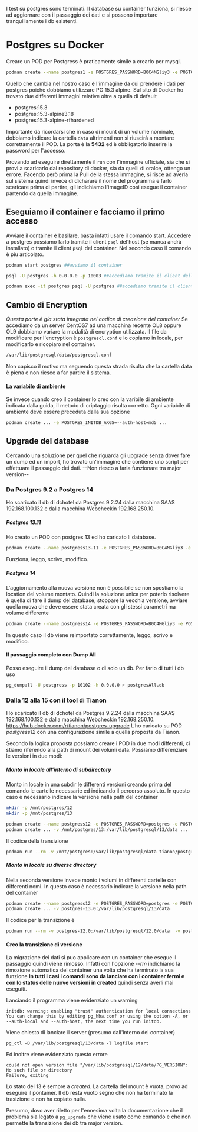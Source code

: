 I test su postgres sono terminati.
Il database su container funziona, si riesce ad aggiornare con il passaggio dei dati e si possono importare tranquillamente i db esistenti.

# Postgres su Docker
Creare un POD per Postgress è praticamente simile a crearlo per mysql.
```sh
podman create --name postgres1 -e POSTGRES_PASSWORD=B0C4MGliy3 -e POSTGRES_INITDB_ARGS=--auth-host=md5 -v pg1:/var/lib/postgresql/data -p 0.0.0.0:5432:5432 postgres:15.3
```
Quello che cambia nel nostro caso è l'immagine da cui prendere i dati per postgres poichè dobbiamo utilizzare PG 15.3 alpine.
Sul sito di Docker ho trovato due differenti immagini relative oltre a quella di default
- postgres:15.3
- postgres:15.3-alpine3.18
- postgres:15.3-alpine-rfhardened

Importante da ricordarsi che in caso di mount di un volume nominale, dobbiamo indicare la cartella `data` altrimenti non si riuscirà a montare correttamente il POD. La porta è la **5432** ed è obbligatorio inserire la password per l'accesso.

Provando ad eseguire direttamente il `run` con l'immagine ufficiale, sia che si provi a scaricarlo dai repository di docker, sia da quelli di oralce, ottengo un errore.
Facendo però prima la Pull della stessa immagine, si risce ad averla sul sistema quindi invece di dicharare il nome del programma e farlo scaricare prima di partire, gli indichiamo l'imageID cosi esegue il container partendo da quella immagine.

## Eseguiamo il container e facciamo il primo accesso
Avviare il container è basilare, basta infatti usare il comando start. Accedere a postgres possiamo farlo tramite il client `psql` del'host (se manca andrà installato) o tramite il client `psql` del container. Nel secondo caso il comando è piu articolato.
```sh
podman start postgres ##avviamo il container

psql -U postgres -h 0.0.0.0 -p 10003 ##accediamo tramite il client dell'host o remoto (dobbiamo conoscere la password)

podman exec -it postgres psql -U postgres ##accediamo tramite il client del container (non richiede password)
```

## Cambio di Encryption
*Questa parte è gia stata integrata nel codice di creazione del container*
Se accediamo da un server CentOS7 ad una macchina recente OL8 oppure OL9 dobbiamo variare la modalità di encryption utilizzata.
Il file da modificare per l'encryption è `postgresql.conf` e lo copiamo in locale, per modificarlo e ricopiaro nel container.
```sh
/var/lib/postgresql/data/postgresql.conf
```
Non capisco il motivo ma seguendo questa strada risulta che la cartella data è piena e non riesce a far partire il sistema.

#### La variabile di ambiente
Se invece quando creo il container lo creo con la varibile di ambiente indicata dalla guida, il metodo di criptaggio risulta corretto. Ogni variabile di ambiente deve essere preceduta dalla sua opzione
```sh
podman create ... -e POSTGRES_INITDB_ARGS=--auth-host=md5 ...
```


## Upgrade del database
Cercando una soluzione per quel che riguarda gli upgrade senza dover fare un dump ed un import, ho trovato un'immagine che contiene uno script per effettuare il passaggio dei dati. --Non riesco a farla funzionare tra major version--


### Da Postgres 9.2 a Postgres 14
Ho scaricato il db di dchotel da Postgres 9.2.24 dalla macchina SAAS 192.168.100.132 e dalla macchina Webcheckin 192.168.250.10.

##### Postgres 13.11
Ho creato un POD con postgres 13 ed ho caricato li database.
```sh
podman create --name postgress13.11 -e POSTGRES_PASSWORD=B0C4MGliy3 -e POSTGRES_INITDB_ARGS=--auth-host=md5 -v pg_dchotel:/var/lib/postgresql/data -p 0.0.0.0:10102:5432 postgres:13.11
```
Funziona, leggo, scrivo, modifico.

##### Postgres 14
L'aggiornamento alla nuova versione non è possibile se non spostiamo la location del volume montato. Quindi la soluzione unica per poterlo risolvere è quella di fare il dump del database, stoppare la vecchia versione, avviare quella nuova che deve essere stata creata con gli stessi parametri ma volume differente
```sh
podman create --name postgress14 -e POSTGRES_PASSWORD=B0C4MGliy3 -e POSTGRES_INITDB_ARGS=--auth-host=md5 -v pg_dchotel14:/var/lib/postgresql/data -p 0.0.0.0:10102:5432 postgres:14
```
In questo caso il db viene reimportato correttamente, leggo, scrivo e modifico.

#### Il passaggio completo con Dump All
Posso eseguire il dump del database o di solo un db. Per farlo di tutti i db uso
```sh
pg_dumpall -U postgress -p 10102 -h 0.0.0.0 > postgresAll.db
```



### Dalla 12 alla 15 con il tool di Tianon
Ho scaricato il db di dchotel da Postgres 9.2.24 dalla macchina SAAS 192.168.100.132 e dalla macchina Webcheckin 192.168.250.10.
https://hub.docker.com/r/tianon/postgres-upgrade
L'ho caricato su POD *postgress12* con una configurazione simile a quella proposta da Tianon.

Secondo la logica proposta possiamo creare i POD in due modi differenti, ci stiamo riferendo alla path di mount dei volumi data.
Possiamo differenziare le versioni in due modi:

##### Monto in locale all'interno di subdirectory
Monto in locale in una subdir le differenti versioni creando prima del comando le cartelle necessarie ed indicando il percorso assoluto. In questo caso è necessario indicare la versione nella path del container
```sh
mkdir -p /mnt/postgres/12
mkdir -p /mnt/postgres/13

podman create --name postgress12 -e POSTGRES_PASSWORD=postgres -e POSTGRES_INITDB_ARGS=--auth-host=md5 -v /mnt/postgres/12:/var/lib/postgresql/12/data -p 0.0.0.0:10102:5432 postgres:12
podman create ... -v /mnt/postgres/13:/var/lib/postgresql/13/data ...
```

Il codice della transizione
```sh
podman run --rm -v /mnt/postgres:/var/lib/postgresql/data tianon/postgres-upgrade:12-to-13 --link
```

##### Monto in locale su diverse directory
Nella seconda versione invece monto i volumi in differenti cartelle con differenti nomi. In questo caso è necessario indicare la versione nella path del container
```sh
podman create --name postgress12 -e POSTGRES_PASSWORD=postgres -e POSTGRES_INITDB_ARGS=--auth-host=md5 -v postgres-12.0:/var/lib/postgresql/12/data -p 0.0.0.0:10102:5432 postgres:12
podman create ... -v postgres-13.0:/var/lib/postgresql/13/data
```
Il codice per la transizione è
```sh
podman run --rm -v postgres-12.0:/var/lib/postgresql/12.0/data 	-v postgres-13.0:/var/lib/postgresql/13.0/data tianon/postgres-upgrade:12-to-13
```

#### Creo la transizione di versione
La migrazione dei dati si puo applicare con un container che esegue il passaggio quindi viene rimosso. Infatti con l'opzione *--rm* indichiamo la rimozione automatica del container una volta che ha terminato la sua funzione 
**In tutti i casi i comandi sono da lanciare con i container fermi e con lo status delle nuove versioni in created** quindi senza averli mai eseguiti.

Lanciando il programma viene evidenziato un warning

	initdb: warning: enabling "trust" authentication for local connections
	You can change this by editing pg_hba.conf or using the option -A, or
	--auth-local and --auth-host, the next time you run initdb.

Viene chiesto di lanciare il server (presumo dall'interno del container)

	pg_ctl -D /var/lib/postgresql/13/data -l logfile start

Ed inoltre viene evidenziato questo errore

	could not open version file "/var/lib/postgresql/12/data/PG_VERSION": No such file or directory
	Failure, exiting

Lo stato del 13 è sempre a *created*. La cartella del mount è vuota, provo ad eseguire il pontainer. Il db resta vuoto segno che non ha terminato la trasizione e non ha copiato nulla.

Presumo, dovo aver riletto per l'ennesima volta la documentazione che il problema sia legato a `pg_upgrade` che viene usato come comando e che non permette la transizione dei db tra major version.





